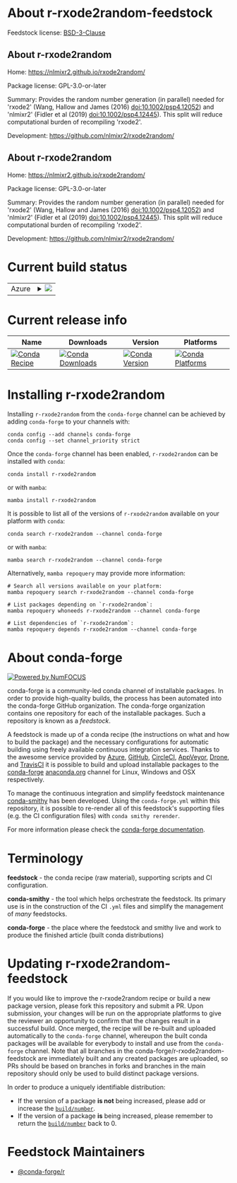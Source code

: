 About r-rxode2random-feedstock
==============================

Feedstock license: [BSD-3-Clause](https://github.com/conda-forge/r-rxode2random-feedstock/blob/main/LICENSE.txt)


About r-rxode2random
--------------------

Home: https://nlmixr2.github.io/rxode2random/

Package license: GPL-3.0-or-later

Summary: Provides the random number generation (in parallel) needed for 'rxode2' (Wang, Hallow and  James (2016) <doi:10.1002/psp4.12052>) and 'nlmixr2' (Fidler et al (2019) <doi:10.1002/psp4.12445>). This split will reduce computational burden of recompiling 'rxode2'.

Development: https://github.com/nlmixr2/rxode2random/

About r-rxode2random
--------------------

Home: https://nlmixr2.github.io/rxode2random/

Package license: GPL-3.0-or-later

Summary: Provides the random number generation (in parallel) needed for 'rxode2' (Wang, Hallow and  James (2016) <doi:10.1002/psp4.12052>) and 'nlmixr2' (Fidler et al (2019) <doi:10.1002/psp4.12445>). This split will reduce computational burden of recompiling 'rxode2'.

Development: https://github.com/nlmixr2/rxode2random/

Current build status
====================


<table>
    
  <tr>
    <td>Azure</td>
    <td>
      <details>
        <summary>
          <a href="https://dev.azure.com/conda-forge/feedstock-builds/_build/latest?definitionId=20526&branchName=main">
            <img src="https://dev.azure.com/conda-forge/feedstock-builds/_apis/build/status/r-rxode2random-feedstock?branchName=main">
          </a>
        </summary>
        <table>
          <thead><tr><th>Variant</th><th>Status</th></tr></thead>
          <tbody><tr>
              <td>linux_64_r_base4.1</td>
              <td>
                <a href="https://dev.azure.com/conda-forge/feedstock-builds/_build/latest?definitionId=20526&branchName=main">
                  <img src="https://dev.azure.com/conda-forge/feedstock-builds/_apis/build/status/r-rxode2random-feedstock?branchName=main&jobName=linux&configuration=linux%20linux_64_r_base4.1" alt="variant">
                </a>
              </td>
            </tr><tr>
              <td>linux_64_r_base4.2</td>
              <td>
                <a href="https://dev.azure.com/conda-forge/feedstock-builds/_build/latest?definitionId=20526&branchName=main">
                  <img src="https://dev.azure.com/conda-forge/feedstock-builds/_apis/build/status/r-rxode2random-feedstock?branchName=main&jobName=linux&configuration=linux%20linux_64_r_base4.2" alt="variant">
                </a>
              </td>
            </tr><tr>
              <td>linux_64_r_base4.3</td>
              <td>
                <a href="https://dev.azure.com/conda-forge/feedstock-builds/_build/latest?definitionId=20526&branchName=main">
                  <img src="https://dev.azure.com/conda-forge/feedstock-builds/_apis/build/status/r-rxode2random-feedstock?branchName=main&jobName=linux&configuration=linux%20linux_64_r_base4.3" alt="variant">
                </a>
              </td>
            </tr><tr>
              <td>osx_64_r_base4.2</td>
              <td>
                <a href="https://dev.azure.com/conda-forge/feedstock-builds/_build/latest?definitionId=20526&branchName=main">
                  <img src="https://dev.azure.com/conda-forge/feedstock-builds/_apis/build/status/r-rxode2random-feedstock?branchName=main&jobName=osx&configuration=osx%20osx_64_r_base4.2" alt="variant">
                </a>
              </td>
            </tr><tr>
              <td>osx_64_r_base4.3</td>
              <td>
                <a href="https://dev.azure.com/conda-forge/feedstock-builds/_build/latest?definitionId=20526&branchName=main">
                  <img src="https://dev.azure.com/conda-forge/feedstock-builds/_apis/build/status/r-rxode2random-feedstock?branchName=main&jobName=osx&configuration=osx%20osx_64_r_base4.3" alt="variant">
                </a>
              </td>
            </tr><tr>
              <td>win_64</td>
              <td>
                <a href="https://dev.azure.com/conda-forge/feedstock-builds/_build/latest?definitionId=20526&branchName=main">
                  <img src="https://dev.azure.com/conda-forge/feedstock-builds/_apis/build/status/r-rxode2random-feedstock?branchName=main&jobName=win&configuration=win%20win_64_" alt="variant">
                </a>
              </td>
            </tr>
          </tbody>
        </table>
      </details>
    </td>
  </tr>
</table>

Current release info
====================

| Name | Downloads | Version | Platforms |
| --- | --- | --- | --- |
| [![Conda Recipe](https://img.shields.io/badge/recipe-r--rxode2random-green.svg)](https://anaconda.org/conda-forge/r-rxode2random) | [![Conda Downloads](https://img.shields.io/conda/dn/conda-forge/r-rxode2random.svg)](https://anaconda.org/conda-forge/r-rxode2random) | [![Conda Version](https://img.shields.io/conda/vn/conda-forge/r-rxode2random.svg)](https://anaconda.org/conda-forge/r-rxode2random) | [![Conda Platforms](https://img.shields.io/conda/pn/conda-forge/r-rxode2random.svg)](https://anaconda.org/conda-forge/r-rxode2random) |

Installing r-rxode2random
=========================

Installing `r-rxode2random` from the `conda-forge` channel can be achieved by adding `conda-forge` to your channels with:

```
conda config --add channels conda-forge
conda config --set channel_priority strict
```

Once the `conda-forge` channel has been enabled, `r-rxode2random` can be installed with `conda`:

```
conda install r-rxode2random
```

or with `mamba`:

```
mamba install r-rxode2random
```

It is possible to list all of the versions of `r-rxode2random` available on your platform with `conda`:

```
conda search r-rxode2random --channel conda-forge
```

or with `mamba`:

```
mamba search r-rxode2random --channel conda-forge
```

Alternatively, `mamba repoquery` may provide more information:

```
# Search all versions available on your platform:
mamba repoquery search r-rxode2random --channel conda-forge

# List packages depending on `r-rxode2random`:
mamba repoquery whoneeds r-rxode2random --channel conda-forge

# List dependencies of `r-rxode2random`:
mamba repoquery depends r-rxode2random --channel conda-forge
```


About conda-forge
=================

[![Powered by
NumFOCUS](https://img.shields.io/badge/powered%20by-NumFOCUS-orange.svg?style=flat&colorA=E1523D&colorB=007D8A)](https://numfocus.org)

conda-forge is a community-led conda channel of installable packages.
In order to provide high-quality builds, the process has been automated into the
conda-forge GitHub organization. The conda-forge organization contains one repository
for each of the installable packages. Such a repository is known as a *feedstock*.

A feedstock is made up of a conda recipe (the instructions on what and how to build
the package) and the necessary configurations for automatic building using freely
available continuous integration services. Thanks to the awesome service provided by
[Azure](https://azure.microsoft.com/en-us/services/devops/), [GitHub](https://github.com/),
[CircleCI](https://circleci.com/), [AppVeyor](https://www.appveyor.com/),
[Drone](https://cloud.drone.io/welcome), and [TravisCI](https://travis-ci.com/)
it is possible to build and upload installable packages to the
[conda-forge](https://anaconda.org/conda-forge) [anaconda.org](https://anaconda.org/)
channel for Linux, Windows and OSX respectively.

To manage the continuous integration and simplify feedstock maintenance
[conda-smithy](https://github.com/conda-forge/conda-smithy) has been developed.
Using the ``conda-forge.yml`` within this repository, it is possible to re-render all of
this feedstock's supporting files (e.g. the CI configuration files) with ``conda smithy rerender``.

For more information please check the [conda-forge documentation](https://conda-forge.org/docs/).

Terminology
===========

**feedstock** - the conda recipe (raw material), supporting scripts and CI configuration.

**conda-smithy** - the tool which helps orchestrate the feedstock.
                   Its primary use is in the construction of the CI ``.yml`` files
                   and simplify the management of *many* feedstocks.

**conda-forge** - the place where the feedstock and smithy live and work to
                  produce the finished article (built conda distributions)


Updating r-rxode2random-feedstock
=================================

If you would like to improve the r-rxode2random recipe or build a new
package version, please fork this repository and submit a PR. Upon submission,
your changes will be run on the appropriate platforms to give the reviewer an
opportunity to confirm that the changes result in a successful build. Once
merged, the recipe will be re-built and uploaded automatically to the
`conda-forge` channel, whereupon the built conda packages will be available for
everybody to install and use from the `conda-forge` channel.
Note that all branches in the conda-forge/r-rxode2random-feedstock are
immediately built and any created packages are uploaded, so PRs should be based
on branches in forks and branches in the main repository should only be used to
build distinct package versions.

In order to produce a uniquely identifiable distribution:
 * If the version of a package **is not** being increased, please add or increase
   the [``build/number``](https://docs.conda.io/projects/conda-build/en/latest/resources/define-metadata.html#build-number-and-string).
 * If the version of a package **is** being increased, please remember to return
   the [``build/number``](https://docs.conda.io/projects/conda-build/en/latest/resources/define-metadata.html#build-number-and-string)
   back to 0.

Feedstock Maintainers
=====================

* [@conda-forge/r](https://github.com/conda-forge/r/)


